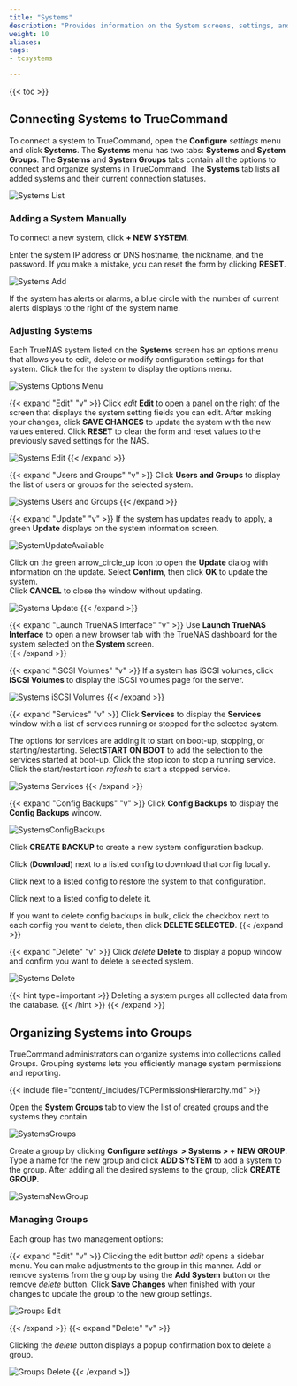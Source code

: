 ```yaml
---
title: "Systems"
description: "Provides information on the System screens, settings, and options."
weight: 10
aliases:
tags:
- tcsystems

---
```


{{< toc >}}

## Connecting Systems to TrueCommand

To connect a system to TrueCommand, open the **Configure** <i class="material-icons" aria-hidden="true" title="Settings">settings</i> menu and click **Systems**.
The **Systems** menu has two tabs: **Systems** and **System Groups**.
The **Systems** and **System Groups** tabs contain all the options to connect and organize systems in TrueCommand.
The **Systems** tab lists all added systems and their current connection statuses.

![Systems List](/images/TrueCommand/Systems/SystemsPage.png "Systems List")

### Adding a System Manually

To connect a new system, click **+ NEW SYSTEM**.

Enter the system IP address or DNS hostname, the nickname, and the password.
If you make a mistake, you can reset the form by clicking **RESET**.

![Systems Add](/images/TrueCommand/Systems/SystemsAddNew.png "Systems Add")

If the system has alerts or alarms, a blue circle with the number of current alerts displays to the right of the system name.

### Adjusting Systems

Each TrueNAS system listed on the **Systems** screen has an options menu that allows you to edit, delete or modify configuration settings for that system.
Click the <i class="fa fa-ellipsis-v" aria-hidden="true" title="Options"></i> for the system to display the options menu.

![Systems Options Menu](/images/TrueCommand/Systems/SystemScreenSystemActionsMenu.png "Systems Options Menu")

{{< expand "Edit" "v" >}}
Click <i class="material-icons" aria-hidden="true" title="Configure">edit</i> **Edit** to open a panel on the right of the screen that displays the system setting fields you can edit. After making your changes, click **SAVE CHANGES** to update the system with the new values entered. 
Click **RESET** to clear the form and reset values to the previously saved settings for the NAS.

![Systems Edit](/images/TrueCommand/Systems/SystemsEditSystem.png "Systems Edit")
{{< /expand >}}

{{< expand "Users and Groups" "v" >}}
Click <mat-icon _ngcontent-igf-c221="" role="img" fontset="mdi" class="mat-icon notranslate mdi mdi-account-group mat-icon-no-color" aria-hidden="true" data-mat-icon-type="font" data-mat-icon-name="mdi-account-group" data-mat-icon-namespace="mdi"></mat-icon> **Users and Groups** to display the list of users or groups for the selected system.

![Systems Users and Groups](/images/TrueCommand/Systems/SystemsUsersAndGroups.png "Systems Users and Groups")
{{< /expand >}}


{{< expand "Update" "v" >}}
If the system has updates ready to apply, a green **Update** displays on the system information screen.

![SystemUpdateAvailable](/images/TrueCommand/Dashboard/SystemUpdateAvailable.png "System Update Available")

Click on the green <span class="material-icons">arrow_circle_up</span> icon to open the **Update** dialog with information on the update. 
Select **Confirm**, then click **OK** to update the system.   
Click **CANCEL** to close the window without updating.

![Systems Update](/images/TrueCommand/Systems/SystemsUpdateNAS.png "Systems Update")
{{< /expand >}}

{{< expand "Launch TrueNAS Interface" "v" >}}
Use <mat-icon _ngcontent-igf-c221="" role="img" fontset="mdi" class="mat-icon notranslate mdi mdi-monitor-screenshot mat-icon-no-color" aria-hidden="true" data-mat-icon-type="font" data-mat-icon-name="mdi-monitor-screenshot" data-mat-icon-namespace="mdi"></mat-icon> **Launch TrueNAS Interface** to open a new browser tab with the TrueNAS dashboard for the system selected on the **System** screen.  
{{< /expand >}}

{{< expand "iSCSI Volumes" "v" >}}
If a system has iSCSI volumes, click <mat-icon role="img" fontset="mdi" fonticon="mdi-database" class="mat-icon mdi mdi-database mat-icon-no-color" aria-hidden="true"></mat-icon> **iSCSI Volumes** to display the iSCSI volumes page for the server.

![Systems iSCSI Volumes](/images/TrueCommand/Systems/SystemsiSCSIoption.png "Systems iSCSI Volumes")
{{< /expand >}}

{{< expand "Services" "v" >}}
Click <mat-icon _ngcontent-igf-c221="" role="img" fontset="mdi" class="mat-icon notranslate mdi mdi-toolbox-outline mat-icon-no-color" aria-hidden="true" data-mat-icon-type="font" data-mat-icon-name="mdi-toolbox-outline" data-mat-icon-namespace="mdi"></mat-icon> **Services** to display the **Services** window with a list of services running or stopped for the selected system. 

The options for services are adding it to start on boot-up, stopping, or starting/restarting. 
Select**START ON BOOT** to add the selection to the services started at boot-up. 
Click the stop icon <i class="fa fa-stop" aria-hidden="true" title="stop"></i> to stop a running service. 
Click the start/restart icon <i class="material-icons" aria-hidden="true" title="Refresh">refresh</i> to start a stopped service. 

![Systems Services](/images/TrueCommand/Systems/SystemsServicesOption.png "Systems Services")
{{< /expand >}}

{{< expand "Config Backups" "v" >}}
Click <span class="iconify" data-icon="mdi:database-refresh"></span>  **Config Backups** to display the **Config Backups** window.

![SystemsConfigBackups](/images/TrueCommand/Systems/SystemsConfigBackups.png "Systems Config Backups")

Click **CREATE BACKUP** to create a new system configuration backup.

Click <span class="iconify" data-icon="ic:file-download"></span> (**Download**) next to a listed config to download that config locally.

Click <span class="iconify" data-icon="ic:round-restore"></span> next to a listed config to restore the system to that configuration. 

Click <span class="iconify" data-icon="mdi:trash"></span> next to a listed config to delete it.

If you want to delete config backups in bulk, click the checkbox next to each config you want to delete, then click **DELETE SELECTED**.
{{< /expand >}}

{{< expand "Delete" "v" >}}
Click <i class="material-icons" aria-hidden="true" title="Delete">delete</i>  **Delete** to display a popup window and confirm you want to delete a selected system.

![Systems Delete](/images/TrueCommand/Systems/SystemsDeleteSystem.png "Systems Delete")

{{< hint type=important >}}
Deleting a system purges all collected data from the database.
{{< /hint >}}
{{< /expand >}}

## Organizing Systems into Groups

TrueCommand administrators can organize systems into collections called Groups.
Grouping systems lets you efficiently manage system permissions and reporting.

{{< include file="content/_includes/TCPermissionsHierarchy.md" >}}

Open the **System Groups** tab to view the list of created groups and the systems they contain.

![SystemsGroups](/images/TrueCommand/Systems/SystemsGroups.png "System Groups")

Create a group by clicking **Configure <i class="material-icons" aria-hidden="true" title="Settings">settings</i>&nbsp; > Systems > + NEW GROUP**.
Type a name for the new group and click **ADD SYSTEM** to add a system to the group.
After adding all the desired systems to the group, click **CREATE GROUP**.

![SystemsNewGroup](/images/TrueCommand/Systems/SystemsGroupsNewGroup.png "New System Group")

### Managing Groups

Each group has two management options:

{{< expand "Edit" "v" >}}
Clicking the edit button <i class="material-icons" aria-hidden="true" title="Configure">edit</i> opens a sidebar menu. You can make adjustments to the group in this manner. Add or remove systems from the group by using the **Add System** button or the remove <i class="material-icons" aria-hidden="true" title="Delete">delete</i> button. Click **Save Changes** when finished with your changes to update the group to the new group settings.

![Groups Edit](/images/TrueCommand/Systems/SystemsGroupsEditGroup.png "Groups Edit")

{{< /expand >}}
{{< expand "Delete" "v" >}}

Clicking the <i class="material-icons" aria-hidden="true" title="Delete">delete</i> button displays a popup confirmation box to delete a group. 

![Groups Delete](/images/TrueCommand/Systems/SystemsGroupsDeleteGroup.png "Group Delete")
{{< /expand >}}